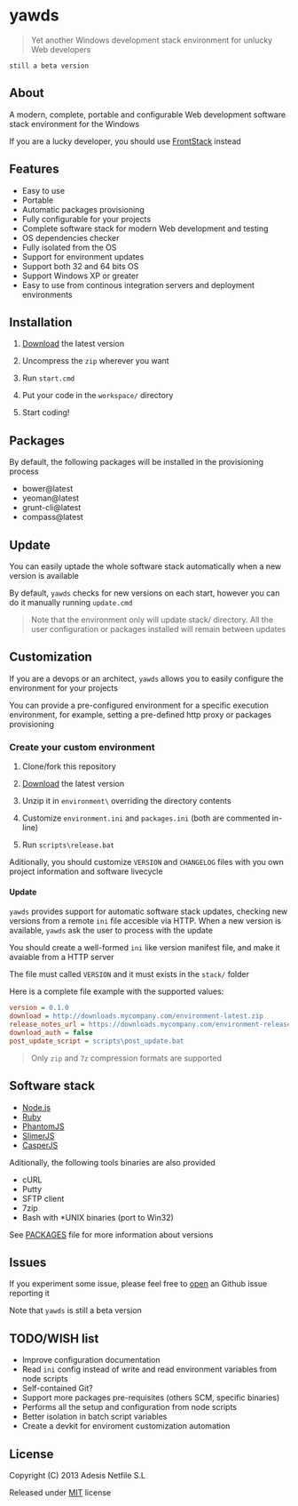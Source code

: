 # yawds

> Yet another Windows development stack environment for unlucky Web developers

`still a beta version`

## About

A modern, complete, portable and configurable Web development software stack environment for the Windows

If you are a lucky developer, you should use [FrontStack](https://github.com/frontstack/frontstack) instead

## Features

- Easy to use
- Portable
- Automatic packages provisioning
- Fully configurable for your projects
- Complete software stack for modern Web development and testing
- OS dependencies checker
- Fully isolated from the OS
- Support for environment updates
- Support both 32 and 64 bits OS
- Support Windows XP or greater
- Easy to use from continous integration servers and deployment environments

## Installation

1. [Download][1] the latest version

2. Uncompress the `zip` wherever you want

3. Run `start.cmd`

4. Put your code in the `workspace/` directory

5. Start coding!

## Packages

By default, the following packages will be installed in the provisioning process

- bower@latest 
- yeoman@latest
- grunt-cli@latest
- compass@latest

## Update

You can easily uptade the whole software stack automatically when a new version is available

By default, `yawds` checks for new versions on each start, 
however you can do it manually running `update.cmd`

> Note that the environment only will update stack/ directory. 
> All the user configuration or packages installed will remain between updates

## Customization

If you are a devops or an architect, `yawds` allows you to easily configure the environment
for your projects

You can provide a pre-configured environment for a specific execution environment,
for example, setting a pre-defined http proxy or packages provisioning

### Create your custom environment

1. Clone/fork this repository

2. [Download][1] the latest version

3. Unzip it in `environment\` overriding the directory contents

4. Customize `environment.ini` and `packages.ini` (both are commented in-line)

5. Run `scripts\release.bat`

Aditionally, you should customize `VERSION` and `CHANGELOG` files with you own project 
information and software livecycle

#### Update

`yawds` provides support for automatic software stack updates, checking new versions from 
a remote `ini` file accesible via HTTP.
When a new version is available, `yawds` ask the user to process with the update 

You should create a well-formed `ini` like version manifest file, 
and make it avaiable from a HTTP server

The file must called `VERSION` and it must exists in the `stack/` folder

Here is a complete file example with the supported values:

```ini
version = 0.1.0
download = http://downloads.mycompany.com/environment-latest.zip
release_notes_url = https://downloads.mycompany.com/environment-release-notes.txt
download_auth = false
post_update_script = scripts\post_update.bat
```

> Only `zip` and `7z` compression formats are supported

## Software stack

- [Node.js][3]
- [Ruby][4]
- [PhantomJS][5]
- [SlimerJS][6]
- [CasperJS][7]

Aditionally, the following tools binaries are also provided

- cURL
- Putty
- SFTP client
- 7zip
- Bash with *UNIX binaries (port to Win32)

See [PACKAGES][2] file for more information about versions

## Issues

If you experiment some issue, please feel free to [open][9] an Github issue reporting it

Note that `yawds` is still a beta version 

## TODO/WISH list

- Improve configuration documentation 
- Read `ini` config instead of write and read environment variables from node scripts
- Self-contained Git?
- Support more packages pre-requisites (others SCM, specific binaries)
- Performs all the setup and configuration from node scripts
- Better isolation in batch script variables 
- Create a devkit for enviroment customization automation

## License

Copyright (C) 2013 Adesis Netfile S.L

Released under [MIT][8] license

[1]: https://sourceforge.net/projects/yawds/files/latest/download
[2]: https://github.com/adesisnetlife/yawds/blob/master/environment/stack/PACKAGES.md
[3]: http://nodejs.org
[4]: http://rubylang.org
[5]: http://phantomjs.org
[6]: http://slimerjs.org
[7]: http://casperjs.org
[8]: http://opensource.org/licenses/MIT
[9]: https://github.com/AdesisNetlife/yawds/issues/new